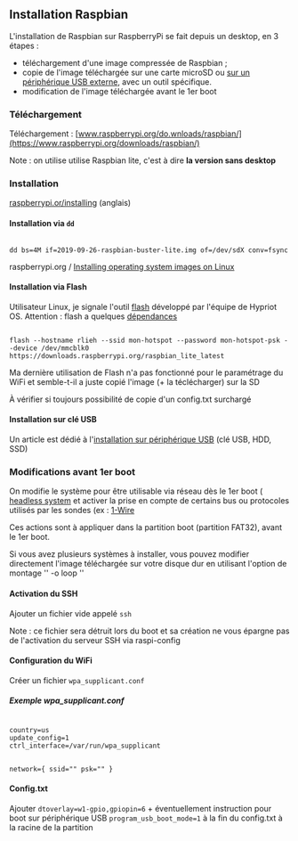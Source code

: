 ## Installation Raspbian

L'installation de Raspbian sur RaspberryPi se fait depuis un desktop, en 3 étapes : 
  - téléchargement d'une image compressée de Raspbian ;
  - copie de l'image téléchargée sur une carte microSD ou [sur un périphérique USB externe](installation_sur_cle_usb.md), avec un outil spécifique. 
  - modification de l'image téléchargée avant le 1er boot 

### Téléchargement 

Téléchargement : [www.raspberrypi.org/do.wnloads/raspbian/](https://www.raspberrypi.org/downloads/raspbian/)

Note : on utilise utilise Raspbian lite, c'est à dire **la version sans desktop**
 
### Installation

[raspberrypi.or/installing](https://www.raspberrypi.org/documentation/installation/installing-images/) (anglais)

#### Installation via `dd` 

<code>
dd bs=4M if=2019-09-26-raspbian-buster-lite.img of=/dev/sdX conv=fsync
</code>

raspberrypi.org / [Installing operating system images on Linux](https://www.raspberrypi.org/documentation/installation/installing-images/linux.md)


#### Installation via Flash

Utilisateur Linux, je signale l'outil [flash](https://github.com/hypriot/flash) développé par l'équipe de Hypriot OS. 
Attention : flash a quelques [dépendances](https://github.com/hypriot/flash#install-dependencies) 

<code>
flash --hostname rlieh --ssid mon-hotspot --password mon-hotspot-psk --device /dev/mmcblk0 https://downloads.raspberrypi.org/raspbian_lite_latest
</code>

Ma dernière utilisation de Flash n'a pas fonctionné pour le paramétrage du WiFi et semble-t-il a juste copié l'image (+ la téclécharger) sur la SD  

À vérifier si toujours possibilité de copie d'un config.txt surchargé 
 
#### Installation sur clé USB ####

Un article est dédié à l'[installation sur périphérique USB](installation_sur_cle_usb.md) (clé USB, HDD, SSD)

### Modifications avant 1er boot

On modifie le système pour être utilisable via réseau dès le 1er boot (
[headless system](https://www.raspberrypi.org/documentation/configuration/wireless/headless.md) et activer la prise en compte de certains bus ou protocoles utilisés par les sondes (ex : [1-Wire](https://en.wikipedia.org/wiki/1-Wire)

Ces actions sont à appliquer dans la partition boot (partition FAT32), avant le 1er boot. 

Si vous avez plusieurs systèmes à installer, vous pouvez modifier directement l'image téléchargée sur votre disque dur en utilisant l'option de montage '' -o loop ''

#### Activation du SSH
 
Ajouter un fichier vide appelé `ssh` 

Note : ce fichier sera détruit lors du boot et sa création ne vous épargne pas de l'activation du serveur SSH via raspi-config

#### Configuration du WiFi

Créer un fichier `wpa_supplicant.conf`

##### Exemple wpa_supplicant.conf
 
 
<code>
country=us
update_config=1
ctrl_interface=/var/run/wpa_supplicant

network={
 ssid="<Name of your WiFi>"
 psk="<Password for your WiFi>"
}
</code>

#### Config.txt

Ajouter `dtoverlay=w1-gpio,gpiopin=6`  + éventuellement instruction pour boot sur périphérique USB `program_usb_boot_mode=1` à la fin du config.txt à la racine de la partition

